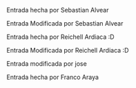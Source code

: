 Entrada hecha por Sebastian Alvear

Entrada Modificada por Sebastian Alvear

Entrada hecha por Reichell Ardiaca :D

Entrada Modificada por Reichell Ardiaca :D

Entrada modificada por jose 

Entrada hecha por Franco Araya
